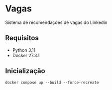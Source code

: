 # Vagas
Sistema de recomendações de vagas do Linkedin


## Requisitos

- Python 3.11
- Docker 27.3.1

## Inicialização
```shell
docker compose up --build --force-recreate
```